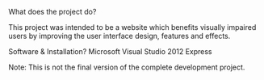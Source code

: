 What does the project do?

This project was intended to be a website which benefits visually impaired users by improving the user interface design, features and effects.


Software & Installation?
Microsoft Visual Studio 2012 Express

Note: This is not the final version of the complete development project.
